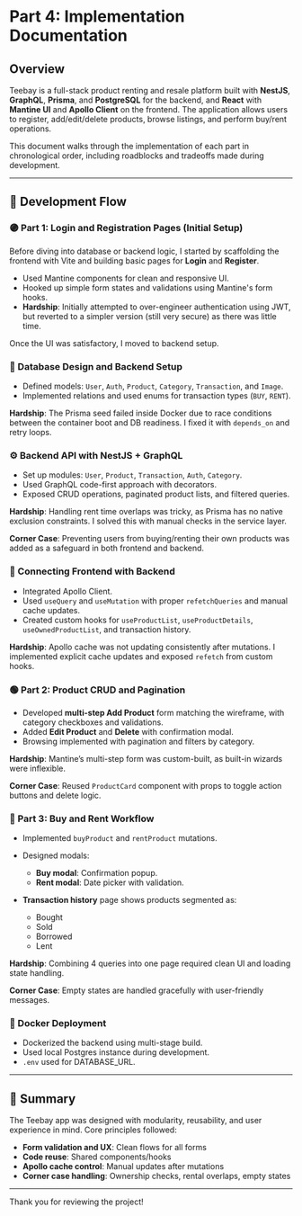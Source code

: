 # Part 4: Implementation Documentation

## Overview

Teebay is a full-stack product renting and resale platform built with **NestJS**, **GraphQL**, **Prisma**, and **PostgreSQL** for the backend, and **React** with **Mantine UI** and **Apollo Client** on the frontend. The application allows users to register, add/edit/delete products, browse listings, and perform buy/rent operations.

This document walks through the implementation of each part in chronological order, including roadblocks and tradeoffs made during development.

---

## 🚀 Development Flow

### 🟣 Part 1: Login and Registration Pages (Initial Setup)

Before diving into database or backend logic, I started by scaffolding the frontend with Vite and building basic pages for **Login** and **Register**.

- Used Mantine components for clean and responsive UI.
- Hooked up simple form states and validations using Mantine's form hooks.
- **Hardship**: Initially attempted to over-engineer authentication using JWT, but reverted to a simpler version (still very secure) as there was little time.

Once the UI was satisfactory, I moved to backend setup.

### 🧱 Database Design and Backend Setup

- Defined models: `User`, `Auth`, `Product`, `Category`, `Transaction`, and `Image`.
- Implemented relations and used enums for transaction types (`BUY`, `RENT`).

**Hardship**: The Prisma seed failed inside Docker due to race conditions between the container boot and DB readiness. I fixed it with `depends_on` and retry loops.

### ⚙️ Backend API with NestJS + GraphQL

- Set up modules: `User`, `Product`, `Transaction`, `Auth`, `Category`.
- Used GraphQL code-first approach with decorators.
- Exposed CRUD operations, paginated product lists, and filtered queries.

**Hardship**: Handling rent time overlaps was tricky, as Prisma has no native exclusion constraints. I solved this with manual checks in the service layer.

**Corner Case**: Preventing users from buying/renting their own products was added as a safeguard in both frontend and backend.

### 🔗 Connecting Frontend with Backend

- Integrated Apollo Client.
- Used `useQuery` and `useMutation` with proper `refetchQueries` and manual cache updates.
- Created custom hooks for `useProductList`, `useProductDetails`, `useOwnedProductList`, and transaction history.

**Hardship**: Apollo cache was not updating consistently after mutations. I implemented explicit cache updates and exposed `refetch` from custom hooks.

### 🟢 Part 2: Product CRUD and Pagination

- Developed **multi-step Add Product** form matching the wireframe, with category checkboxes and validations.
- Added **Edit Product** and **Delete** with confirmation modal.
- Browsing implemented with pagination and filters by category.

**Hardship**: Mantine’s multi-step form was custom-built, as built-in wizards were inflexible.

**Corner Case**: Reused `ProductCard` component with props to toggle action buttons and delete logic.

### 🔵 Part 3: Buy and Rent Workflow

- Implemented `buyProduct` and `rentProduct` mutations.
<!-- - Buy marks product as unavailable and updates ownership.
- Rent stores the rental window and shows product as unavailable. -->

- Designed modals: 
  - **Buy modal**: Confirmation popup.
  - **Rent modal**: Date picker with validation.

- **Transaction history** page shows products segmented as:
  - Bought
  - Sold
  - Borrowed
  - Lent

**Hardship**: Combining 4 queries into one page required clean UI and loading state handling.

**Corner Case**: Empty states are handled gracefully with user-friendly messages.

### 🐳 Docker Deployment

- Dockerized the backend using multi-stage build.
- Used local Postgres instance during development.
- `.env` used for DATABASE_URL.

---

## 📌 Summary

The Teebay app was designed with modularity, reusability, and user experience in mind. Core principles followed:

- **Form validation and UX**: Clean flows for all forms
- **Code reuse**: Shared components/hooks
- **Apollo cache control**: Manual updates after mutations
- **Corner case handling**: Ownership checks, rental overlaps, empty states

---

Thank you for reviewing the project!


